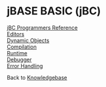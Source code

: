 # jBASE BASIC (jBC)  

<PageHeader />

[jBC Programmers Reference](./../reference-guides/jbc/README.md)  
[Editors](./../editors/README.md)  
[Dynamic Objects](./../dynamic-objects/README.md)  
[Compilation](./../compilation/README.md)  
[Runtime](./../jbc-runtime/README.md)  
[Debugger](./../debugger/README.md)  
[Error Handling](./../jbc-error-handling/README.md)  

Back to [Knowledgebase](./../README.md)

<PageFooter />
